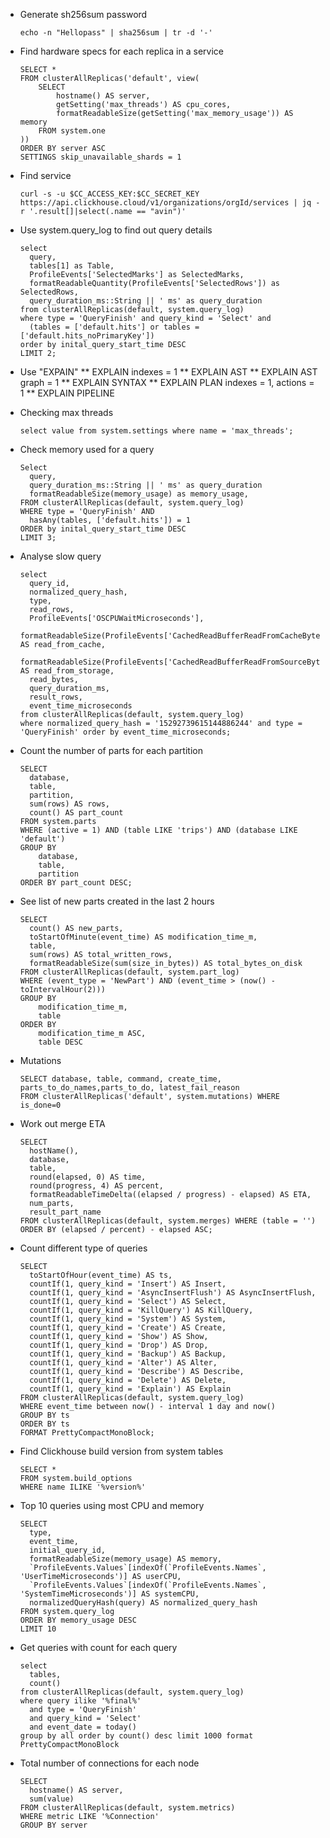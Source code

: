 * Generate sh256sum password
  ```
  echo -n "Hellopass" | sha256sum | tr -d '-'
  ```

* Find hardware specs for each replica in a service
  ```
  SELECT *
  FROM clusterAllReplicas('default', view(
      SELECT
          hostname() AS server,
          getSetting('max_threads') AS cpu_cores,
          formatReadableSize(getSetting('max_memory_usage')) AS memory
      FROM system.one
  ))
  ORDER BY server ASC
  SETTINGS skip_unavailable_shards = 1
  ```

* Find service 
  ```
  curl -s -u $CC_ACCESS_KEY:$CC_SECRET_KEY https://api.clickhouse.cloud/v1/organizations/orgId/services | jq -r '.result[]|select(.name == "avin")'
  ```
* Use system.query_log to find out query details
  ```
  select 
    query,
    tables[1] as Table,
    ProfileEvents['SelectedMarks'] as SelectedMarks,
    formatReadableQuantity(ProfileEvents['SelectedRows']) as SelectedRows,
    query_duration_ms::String || ' ms' as query_duration
  from clusterAllReplicas(default, system.query_log)
  where type = 'QueryFinish' and query_kind = 'Select' and
    (tables = ['default.hits'] or tables = ['default.hits_noPrimaryKey'])
  order by inital_query_start_time DESC
  LIMIT 2;
  ```

* Use "EXPAIN" 
  ** EXPLAIN indexes = 1
  ** EXPLAIN AST 
  ** EXPLAIN AST graph = 1
  ** EXPLAIN SYNTAX
  ** EXPLAIN PLAN indexes = 1, actions = 1
  ** EXPLAIN PIPELINE

* Checking max threads 
  ```
  select value from system.settings where name = 'max_threads';
  ```

* Check memory used for a query
  ```
  Select 
    query,
    query_duration_ms::String || ' ms' as query_duration
    formatReadableSize(memory_usage) as memory_usage,
  FROM clusterAllReplicas(default, system.query_log)
  WHERE type = 'QueryFinish' AND
    hasAny(tables, ['default.hits']) = 1
  ORDER by inital_query_start_time DESC
  LIMIT 3;
  ```
* Analyse slow query
  ```
  select 
    query_id, 
    normalized_query_hash, 
    type, 
    read_rows, 
    ProfileEvents['OSCPUWaitMicroseconds'], 
    formatReadableSize(ProfileEvents['CachedReadBufferReadFromCacheBytes']) AS read_from_cache,
    formatReadableSize(ProfileEvents['CachedReadBufferReadFromSourceBytes']) AS read_from_storage, 
    read_bytes, 
    query_duration_ms, 
    result_rows, 
    event_time_microseconds 
  from clusterAllReplicas(default, system.query_log) 
  where normalized_query_hash = '15292739615144886244' and type = 'QueryFinish' order by event_time_microseconds;
  ```
* Count the number of parts for each partition
  ```
  SELECT
    database,
    table,
    partition,
    sum(rows) AS rows,
    count() AS part_count
  FROM system.parts
  WHERE (active = 1) AND (table LIKE 'trips') AND (database LIKE 'default')
  GROUP BY
      database,
      table,
      partition
  ORDER BY part_count DESC;
  ```

* See list of new parts created in the last 2 hours
  ```
  SELECT
    count() AS new_parts,
    toStartOfMinute(event_time) AS modification_time_m,
    table,
    sum(rows) AS total_written_rows,
    formatReadableSize(sum(size_in_bytes)) AS total_bytes_on_disk
  FROM clusterAllReplicas(default, system.part_log)
  WHERE (event_type = 'NewPart') AND (event_time > (now() - toIntervalHour(2)))
  GROUP BY
      modification_time_m,
      table
  ORDER BY
      modification_time_m ASC,
      table DESC
    ```

* Mutations
  ```
  SELECT database, table, command, create_time, parts_to_do_names,parts_to_do, latest_fail_reason
  FROM clusterAllReplicas('default', system.mutations) WHERE is_done=0
  ```

* Work out merge ETA
  ```
  SELECT
    hostName(),
    database,
    table,
    round(elapsed, 0) AS time,
    round(progress, 4) AS percent,
    formatReadableTimeDelta((elapsed / progress) - elapsed) AS ETA,
    num_parts,
    result_part_name
  FROM clusterAllReplicas(default, system.merges) WHERE (table = '') 
  ORDER BY (elapsed / percent) - elapsed ASC;
  ```

* Count different type of queries 
  ```
  SELECT
    toStartOfHour(event_time) AS ts,
    countIf(1, query_kind = 'Insert') AS Insert,
    countIf(1, query_kind = 'AsyncInsertFlush') AS AsyncInsertFlush,
    countIf(1, query_kind = 'Select') AS Select,
    countIf(1, query_kind = 'KillQuery') AS KillQuery,
    countIf(1, query_kind = 'System') AS System,
    countIf(1, query_kind = 'Create') AS Create,
    countIf(1, query_kind = 'Show') AS Show,
    countIf(1, query_kind = 'Drop') AS Drop,
    countIf(1, query_kind = 'Backup') AS Backup,
    countIf(1, query_kind = 'Alter') AS Alter,
    countIf(1, query_kind = 'Describe') AS Describe,
    countIf(1, query_kind = 'Delete') AS Delete,
    countIf(1, query_kind = 'Explain') AS Explain
  FROM clusterAllReplicas(default, system.query_log)
  WHERE event_time between now() - interval 1 day and now()
  GROUP BY ts
  ORDER BY ts
  FORMAT PrettyCompactMonoBlock;
  ```

* Find Clickhouse build version from system tables
  ```
  SELECT *
  FROM system.build_options
  WHERE name ILIKE '%version%'
  ```

* Top 10 queries using most CPU and memory
  ```
  SELECT
    type,
    event_time,
    initial_query_id,
    formatReadableSize(memory_usage) AS memory,
    `ProfileEvents.Values`[indexOf(`ProfileEvents.Names`, 'UserTimeMicroseconds')] AS userCPU,
    `ProfileEvents.Values`[indexOf(`ProfileEvents.Names`, 'SystemTimeMicroseconds')] AS systemCPU,
    normalizedQueryHash(query) AS normalized_query_hash
  FROM system.query_log
  ORDER BY memory_usage DESC
  LIMIT 10
  ```

* Get queries with count for each query
  ```
  select 
    tables, 
    count() 
  from clusterAllReplicas(default, system.query_log) 
  where query ilike '%final%' 
    and type = 'QueryFinish' 
    and query_kind = 'Select' 
    and event_date = today() 
  group by all order by count() desc limit 1000 format PrettyCompactMonoBlock
  ```

* Total number of connections for each node
  ```
  SELECT
    hostname() AS server,
    sum(value)
  FROM clusterAllReplicas(default, system.metrics)
  WHERE metric LIKE '%Connection'
  GROUP BY server
  ```
